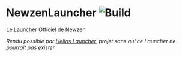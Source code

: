 # NewzenLauncher ![Build](https://github.com/NewzenMC/NewzenLauncher/workflows/Build/badge.svg)
Le Launcher Officiel de Newzen

*Rendu possible par [Helios Launcher](https://github.com/dscalzi/HeliosLauncher), projet sans qui ce Launcher ne pourrait pas exister*